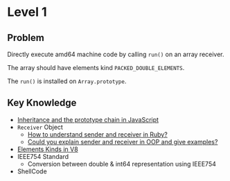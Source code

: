 # Level 1

## Problem

Directly execute amd64 machine code by calling `run()` on an array receiver.

The array should have elements kind `PACKED_DOUBLE_ELEMENTS`.

The `run()` is installed on `Array.prototype`.

## Key Knowledge

- [Inheritance and the prototype chain in JavaScript](https://developer.mozilla.org/en-US/docs/Web/JavaScript/Inheritance_and_the_prototype_chain)
- `Receiver` Object
    - [How to understand sender and receiver in Ruby?](https://stackoverflow.com/questions/15592268/how-to-understand-sender-and-receiver-in-ruby)
    - [Could you explain sender and receiver in OOP and give examples?](https://stackoverflow.com/questions/45474802/could-you-explain-sender-and-receiver-in-oop-and-give-examples)
- [Elements Kinds in V8](https://v8.dev/blog/elements-kinds)
- IEEE754 Standard
    - Conversion between double & int64 representation using IEEE754
- ShellCode
